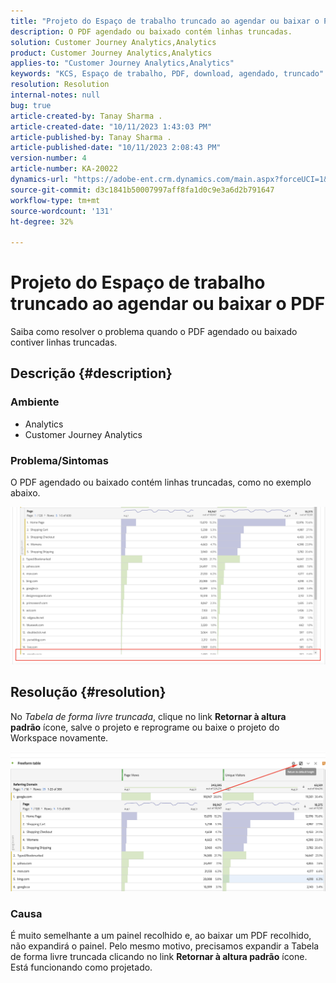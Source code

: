 ```yaml
---
title: "Projeto do Espaço de trabalho truncado ao agendar ou baixar o PDF"
description: O PDF agendado ou baixado contém linhas truncadas.
solution: Customer Journey Analytics,Analytics
product: Customer Journey Analytics,Analytics
applies-to: "Customer Journey Analytics,Analytics"
keywords: "KCS, Espaço de trabalho, PDF, download, agendado, truncado"
resolution: Resolution
internal-notes: null
bug: true
article-created-by: Tanay Sharma .
article-created-date: "10/11/2023 1:43:03 PM"
article-published-by: Tanay Sharma .
article-published-date: "10/11/2023 2:08:43 PM"
version-number: 4
article-number: KA-20022
dynamics-url: "https://adobe-ent.crm.dynamics.com/main.aspx?forceUCI=1&pagetype=entityrecord&etn=knowledgearticle&id=17267216-3c68-ee11-9ae7-6045bd0063aa"
source-git-commit: d3c1841b50007997aff8fa1d0c9e3a6d2b791647
workflow-type: tm+mt
source-wordcount: '131'
ht-degree: 32%

---
```


# Projeto do Espaço de trabalho truncado ao agendar ou baixar o PDF


Saiba como resolver o problema quando o PDF agendado ou baixado contiver linhas truncadas.

## Descrição {#description}


### Ambiente

- Analytics
- Customer Journey Analytics




### Problema/Sintomas

O PDF agendado ou baixado contém linhas truncadas, como no exemplo abaixo.

![](assets/___18267216-3c68-ee11-9ae7-6045bd0063aa___.png)


## Resolução {#resolution}


No *Tabela de forma livre truncada*, clique no link <b>Retornar à altura padrão</b> ícone, salve o projeto e reprograme ou baixe o projeto do Workspace novamente.

![](assets/e9fea250-d7fc-ec11-82e5-000d3a3b090d.png)

### Causa

É muito semelhante a um painel recolhido e, ao baixar um PDF recolhido, não expandirá o painel.
Pelo mesmo motivo, precisamos expandir a Tabela de forma livre truncada clicando no link <b>Retornar à altura padrão</b> ícone. Está funcionando como projetado.
